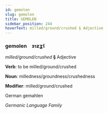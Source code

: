 ```yaml
---
id: gemolen
slug: gemolen
title: GEMOLEN
sidebar_position: 244
hoverText: milled/ground/crushed § Adjective
---
```


### gemolen&emsp;<span kind="abugida">ꜿɿƶʓ̃ɿ</span>

*milled/ground/crushed* **§** Adjective

**Verb**: to be milled/ground/crushed

**Noun**: milledness/groundness/crushedness

**Modifier**: milled/ground/crushed

German gemahlen 

*Germanic Language Family*